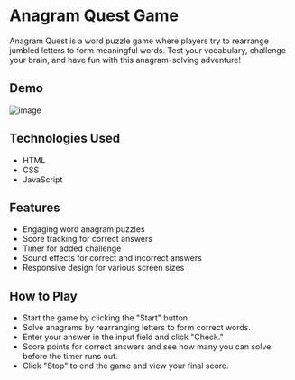 # Anagram Quest Game

Anagram Quest is a word puzzle game where players try to rearrange jumbled letters to form meaningful words. Test your vocabulary, challenge your brain, and have fun with this anagram-solving adventure!

## Demo

![image](https://github.com/RidhikaJoshi/Anagram_Quest/assets/92508014/530cebcc-35dd-427e-8aca-8333bcb53130)


## Technologies Used
- HTML
- CSS
- JavaScript

## Features

- Engaging word anagram puzzles
- Score tracking for correct answers
- Timer for added challenge
- Sound effects for correct and incorrect answers
- Responsive design for various screen sizes

## How to Play
- Start the game by clicking the "Start" button.
- Solve anagrams by rearranging letters to form correct words.
- Enter your answer in the input field and click "Check."
- Score points for correct answers and see how many you can solve before the timer runs out.
- Click "Stop" to end the game and view your final score.
